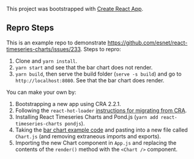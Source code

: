 This project was bootstrapped with [Create React App](https://github.com/facebook/create-react-app).

## Repro Steps

This is an example repo to demonstrate https://github.com/esnet/react-timeseries-charts/issues/233.
Steps to repro:

1. Clone and `yarn install`.
2. `yarn start` and see that the bar chart does not render.
3. `yarn build`, then serve the build folder (`serve -s build`) and go to `http://localhost:8080`. See that the bar chart does render.

You can make your own by:

1. Bootstrapping a new app using CRA 2.2.1.
2. Following the `react-hot-loader` [instructions for migrating from CRA](https://github.com/gaearon/react-hot-loader#migrating-from-create-react-app).
3. Installing React Timeseries Charts and Pond.js (`yarn add react-timeseries-charts pondjs`).
4. Taking the [bar chart example code](https://github.com/esnet/react-timeseries-charts/blob/master/src/website/packages/charts/examples/barchart/Index.js) and pasting into a new file called `Chart.js` (and removing extraneous imports and exports).
5. Importing the new Chart component in `App.js` and replacing the contents of the `render()` method with the `<Chart />` component.